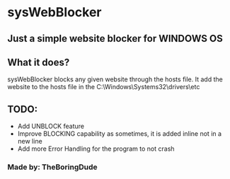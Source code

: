 # sysWebBlocker
## Just a simple website blocker for WINDOWS OS

## What it does?
sysWebBlocker blocks any given website through the hosts file. It add the website to the hosts file in the C:\Windows\Systems32\drivers\etc

## TODO:
* Add UNBLOCK feature
* Improve BLOCKING capability as sometimes, it is added inline not in a new line
* Add more Error Handling for the program to not crash

### Made by: TheBoringDude
